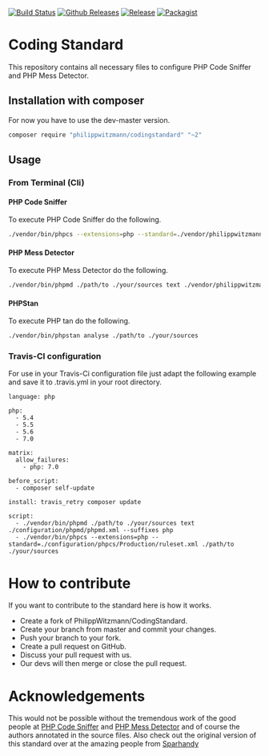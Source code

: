 [![Build Status](https://travis-ci.org/PhilippWitzmann/CodingStandard.svg?branch=master)](https://travis-ci.org/PhilippWitzmann/CodingStandard) [![Github Releases](https://img.shields.io/github/downloads/PhilippWitzmann/CodingStandard/latest/total.svg)]() [![Release](https://img.shields.io/github/release/PhilippWitzmann/CodingStandard.svg)]() [![Packagist](https://img.shields.io/packagist/l/PhilippWitzmann/CodingStandard.svg)]()

# Coding Standard

This repository contains all necessary files to configure PHP Code Sniffer and PHP Mess Detector. 

## Installation with composer

For now you have to use the dev-master version.

```bash
composer require "philippwitzmann/codingstandard" "~2"
```

## Usage

### From Terminal (Cli)

#### PHP Code Sniffer

To execute PHP Code Sniffer do the following.
```bash
./vendor/bin/phpcs --extensions=php --standard=./vendor/philippwitzmann/codingstandard/src/phpcs/Production/ruleset.xml ./path/to ./your/sources 
```

#### PHP Mess Detector
To execute PHP Mess Detector do the following.
```bash
./vendor/bin/phpmd ./path/to ./your/sources text ./vendor/philippwitzmann/codingstandard/src/phpmd/phpmd.xml --suffixes php
```

#### PHPStan
To execute PHP tan do the following.
```bash
./vendor/bin/phpstan analyse ./path/to ./your/sources
```

### Travis-CI configuration

For use in your Travis-Ci configuration file just adapt the following example and save it to .travis.yml in your root directory.
```
language: php

php:
  - 5.4
  - 5.5
  - 5.6
  - 7.0

matrix:
  allow_failures:
    - php: 7.0

before_script:
  - composer self-update

install: travis_retry composer update

script:
  - ./vendor/bin/phpmd ./path/to ./your/sources text ./configuration/phpmd/phpmd.xml --suffixes php
  - ./vendor/bin/phpcs --extensions=php --standard=./configuration/phpcs/Production/ruleset.xml ./path/to ./your/sources
```

# How to contribute

If you want to contribute to the standard here is how it works.

* Create a fork of PhilippWitzmann/CodingStandard.
* Create your branch from master and commit your changes.
* Push your branch to your fork.
* Create a pull request on GitHub.
* Discuss your pull request with us.
* Our devs will then merge or close the pull request.

# Acknowledgements
This would not be possible without the tremendous work of the good people at [PHP Code Sniffer](https://github.com/squizlabs/PHP_CodeSniffer) and [PHP Mess Detector](https://github.com/phpmd/phpmd) and of course the authors annotated in the source files.
Also check out the original version of this standard over at the amazing people from [Sparhandy](https://github.com/Sparhandy/CodingStandard)
